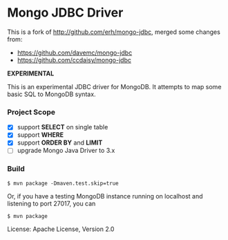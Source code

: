 Mongo JDBC Driver
===========

This is a fork of http://github.com/erh/mongo-jdbc, merged some changes from:
- https://github.com/davemc/mongo-jdbc
- https://github.com/ccdaisy/mongo-jdbc

__EXPERIMENTAL__

This is an experimental JDBC driver for MongoDB.  It attempts to map some basic SQL to MongoDB syntax.  


### Project Scope

- [x] support __SELECT__ on single table
- [x] support __WHERE__
- [x] support __ORDER BY__ and __LIMIT__
- [ ] upgrade Mongo Java Driver to 3.x

### Build

```
$ mvn package -Dmaven.test.skip=true
```

Or, if you have a testing MongoDB instance running on localhost and listening to port 27017, you can
```
$ mvn package
```

License: Apache License, Version 2.0